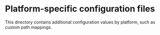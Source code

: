 # Platform-specific configuration files

This directory contains additional configuration values by platform, such as custom path mappings.
